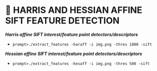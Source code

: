 :beginner: **HARRIS AND HESSIAN AFFINE SIFT FEATURE DETECTION**
===

**_Harris affine SIFT interest/feature point detectors/descriptors_**

- ``` prompt>./extract_features -haraff -i img.png -thres 1000 -sift ```

**_Hessian affine SIFT interest/feature point detectors/descriptors_**

- ``` prompt>./extract_features -hesaff -i img.png -thres 500 -sift ```


